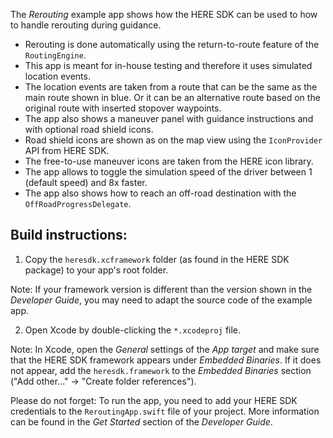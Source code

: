The _Rerouting_ example app shows how the HERE SDK can be used to how to handle rerouting during guidance.

- Rerouting is done automatically using the return-to-route feature of the `RoutingEngine`.
- This app is meant for in-house testing and therefore it uses simulated location events.
- The location events are taken from a route that can be the same as the main route shown in blue. Or it can be an alternative route based on the original route with inserted stopover waypoints.
- The app also shows a maneuver panel with guidance instructions and with optional road shield icons.
- Road shield icons are shown as on the map view using the `IconProvider` API from HERE SDK.
- The free-to-use maneuver icons are taken from the HERE icon library.
- The app allows to toggle the simulation speed of the driver between 1 (default speed) and 8x faster.
- The app also shows how to reach an off-road destination with the `OffRoadProgressDelegate`.

Build instructions:
-------------------

1) Copy the `heresdk.xcframework` folder (as found in the HERE SDK package) to your app's root folder.

Note: If your framework version is different than the version shown in the _Developer Guide_, you may need to adapt the source code of the example app.

2) Open Xcode by double-clicking the `*.xcodeproj` file.

Note: In Xcode, open the _General_ settings of the _App target_ and make sure that the HERE SDK framework appears under _Embedded Binaries_. If it does not appear, add the `heresdk.framework` to the _Embedded Binaries_ section ("Add other..." -> "Create folder references").

Please do not forget: To run the app, you need to add your HERE SDK credentials to the `ReroutingApp.swift` file of your project. More information can be found in the _Get Started_ section of the _Developer Guide_.
